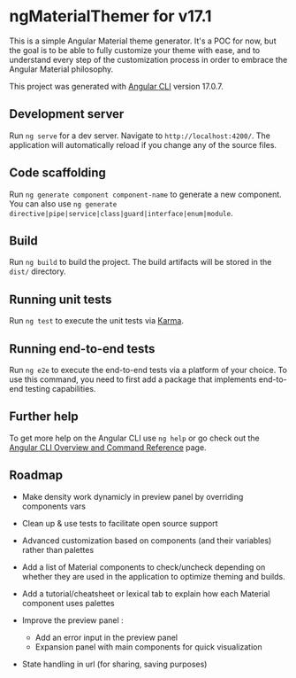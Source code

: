 # ngMaterialThemer for v17.1

This is a simple Angular Material theme generator. It's a POC for now, but the goal is to be able to fully customize your theme with ease, and to understand every step of the customization process in order to embrace the Angular Material philosophy.

This project was generated with [Angular CLI](https://github.com/angular/angular-cli) version 17.0.7.

## Development server

Run `ng serve` for a dev server. Navigate to `http://localhost:4200/`. The application will automatically reload if you change any of the source files.

## Code scaffolding

Run `ng generate component component-name` to generate a new component. You can also use `ng generate directive|pipe|service|class|guard|interface|enum|module`.

## Build

Run `ng build` to build the project. The build artifacts will be stored in the `dist/` directory.

## Running unit tests

Run `ng test` to execute the unit tests via [Karma](https://karma-runner.github.io).

## Running end-to-end tests

Run `ng e2e` to execute the end-to-end tests via a platform of your choice. To use this command, you need to first add a package that implements end-to-end testing capabilities.

## Further help

To get more help on the Angular CLI use `ng help` or go check out the [Angular CLI Overview and Command Reference](https://angular.io/cli) page.

## Roadmap

- Make density work dynamicly in preview panel by overriding components vars

- Clean up & use tests to facilitate open source support

- Advanced customization based on components (and their variables) rather than palettes

- Add a list of Material components to check/uncheck depending on whether they are used in the application to optimize theming and builds.

- Add a tutorial/cheatsheet or lexical tab to explain how each Material component uses palettes

- Improve the preview panel :

  - Add an error input in the preview panel
  - Expansion panel with main components for quick visualization

- State handling in url (for sharing, saving purposes)

